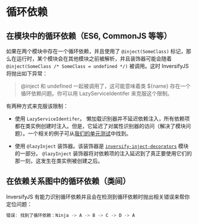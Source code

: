 # 循环依赖

## 在模块中的循环依赖（ES6, CommonJS 等等）

如果在两个模块中存在一个循环依赖，并且使用了 `@inject(SomeClass)` 标记，那么在运行时，某个模块会在其他模块之前被解析，并且装饰器可能会随着 `@inject(SomeClass /* SomeClass = undefined */)` 被调用。这时 InversifyJS 将抛出如下异常：

> @inject 和 undefined 一起被调用了，这可能意味着类 ${name} 存在一个循环依赖问题。你可以用 LazyServiceIdentifer 来克服这个限制。

有两种方式来克服该限制：

- 使用 `LazyServiceIdentifer`。 懒加载识别器并不延迟依赖注入，所有依赖项都在类实例创建时注入。但是，它延迟了对属性识别器的访问（解决了模块问题）。一个相关的例子可从[我们的单元测试](https://github.com/krzkaczor/InversifyJS/blob/a53bf2cbee65803b197998c1df496c3be84731d9/test/inversify.test.ts#L236-L300)中找到。

- 使用 `@lazyInject` 装饰器。该装饰器是 [`inversify-inject-decorators`](https://github.com/inversify/inversify-inject-decorators) 模块的一部分。 `@lazyInject` 装饰器将对依赖项的注入延迟到了真正要使用它们的那一刻，这发生在类实例被创建之后。
## 在依赖关系图中的循环依赖（类间）

InversifyJS 有能力识别循环依赖并且会在检测到循环依赖时抛出相关错误来帮你定位问题：

```ts
错误: 找到了循环依赖：Ninja -> A -> B -> C -> D -> A
```


